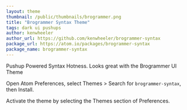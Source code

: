 ```yaml
---
layout: theme
thumbnail: /public/thumbnails/brogrammer.png
title: "Brogrammer Syntax Theme"
tags: dark ui pushups
author: kenwheeler
author_url: https://github.com/kenwheeler/brogrammer-syntax
package_url: https://atom.io/packages/brogrammer-syntax
package_name: brogrammer-syntax
---
```


Pushup Powered Syntax Hotness. Looks great with the Brogrammer UI Theme

Open Atom Preferences, select Themes > Search for `brogrammer-syntax`, then Install.

Activate the theme by selecting the Themes section of Preferences.
